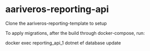 # aariveros-reporting-api

Clone the aariveros-reporting-template to setup

To apply migrations, after the build through docker-compose, run:

docker exec reporting_api_1 dotnet ef database update
